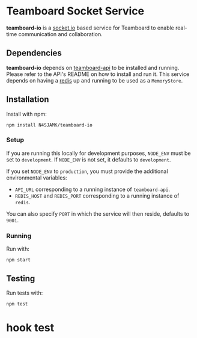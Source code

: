 # Teamboard Socket Service

**teamboard-io** is a [socket.io](http://socket.io) based service for
Teamboard to enable real-time communication and collaboration.

## Dependencies

**teamboard-io** depends on [teamboard-api](https://github.com/N4SJAMK/teamboard-api)
to be installed and running. Please refer to the API's README on how to install
and run it. This service depends on having a [redis](http://redis.io) up and
running to be used as a `MemoryStore`.

## Installation

Install with npm:
```
npm install N4SJAMK/teamboard-io
```

### Setup

If you are running this locally for development purposes, `NODE_ENV` must be set
to `development`. If `NODE_ENV` is not set, it defaults to `development`.

If you set `NODE_ENV` to `production`, you must provide the additional
environmental variables:

- `API_URL` corresponding to a running instance of `teamboard-api`.
- `REDIS_HOST` and `REDIS_PORT` corresponding to a running instance of `redis`.

You can also specify `PORT` in which the service will then reside, defaults to
`9001`.

### Running

Run with:
```
npm start
```

## Testing

Run tests with:
```
npm test
```
# hook test
